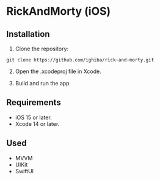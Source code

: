 # RickAndMorty (iOS)

## Installation

1. Clone the repository:

```
git clone https://github.com/ighiba/rick-and-morty.git
```

2. Open the .xcodeproj file in Xcode.

3. Build and run the app

## Requirements

- iOS 15 or later.
- Xcode 14 or later.

## Used

- MVVM
- UIKit
- SwiftUI